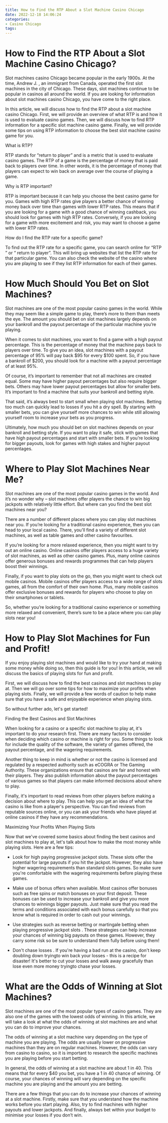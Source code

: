 ```yaml
---
title: How to Find the RTP About a Slot Machine Casino Chicago
date: 2022-12-18 14:06:24
categories:
- Casino Chicago
tags:
---
```



#  How to Find the RTP About a Slot Machine Casino Chicago?

Slot machines casino Chicago became popular in the early 1900s. At the time, Andrew J. , an immigrant from Canada, operated the first slot machines in the city of Chicago. These days, slot machines continue to be popular in casinos all around the world. If you are looking for information about slot machines casino Chicago, you have come to the right place.

In this article, we will discuss how to find the RTP about a slot machine casino Chicago. First, we will provide an overview of what RTP is and how it is used to evaluate casino games. Then, we will discuss how to find RTP information for a specific slot machine casino game. Finally, we will provide some tips on using RTP information to choose the best slot machine casino game for you.

What is RTP?

RTP stands for “return to player” and is a metric that is used to evaluate casino games. The RTP of a game is the percentage of money that is paid back to players over time. In other words, it is the percentage of money that players can expect to win back on average over the course of playing a game.

Why is RTP important?

RTP is important because it can help you choose the best casino game for you. Games with high RTP rates give players a better chance of winning money back over time than games with lower RTP rates. This means that if you are looking for a game with a good chance of winning cashback, you should look for games with high RTP rates. Conversely, if you are looking for a game with more excitement and risk, you may want to choose a game with lower RTP rates.

How do I find the RTP rate for a specific game?

To find out the RTP rate for a specific game, you can search online for “RTP <game name>” or “<game name> return to player”. This will bring up websites that list the RTP rate for that particular game. You can also check the website of the casino where you are playing to see if they list RTP information for each of their games.

#  How Much Should You Bet on Slot Machines?

Slot machines are one of the most popular casino games in the world. While they may seem like a simple game to play, there’s more to them than meets the eye. The amount you should bet on slot machines largely depends on your bankroll and the payout percentage of the particular machine you’re playing.

When it comes to slot machines, you want to find a game with a high payout percentage. This is the percentage of money that the machine pays back to players over time. To give you an idea, slot machines with a payout percentage of 95% will pay back $95 for every $100 spent. So, if you have a bankroll of $200, you should look for a machine with a payout percentage of at least 95%.

Of course, it’s important to remember that not all machines are created equal. Some may have higher payout percentages but also require bigger bets. Others may have lower payout percentages but allow for smaller bets. It’s important to find a machine that suits your bankroll and betting style.

That said, it’s always best to start small when playing slot machines. Betting too much can quickly lead to losses if you hit a dry spell. By starting with smaller bets, you can give yourself more chances to win while still allowing yourself room to increase your bets as you progress.

Ultimately, how much you should bet on slot machines depends on your bankroll and betting style. If you want to play it safe, stick with games that have high payout percentages and start with smaller bets. If you’re looking for bigger payouts, look for games with high stakes and higher payout percentages.

#  Where to Play Slot Machines Near Me?

Slot machines are one of the most popular casino games in the world. And it’s no wonder why – slot machines offer players the chance to win big jackpots with relatively little effort. But where can you find the best slot machines near you?

There are a number of different places where you can play slot machines near you. If you’re looking for a traditional casino experience, then you can head to your local casino. There, you’ll find a variety of different slot machines, as well as table games and other casino favourites.

If you’re looking for a more relaxed experience, then you might want to try out an online casino. Online casinos offer players access to a huge variety of slot machines, as well as other casino games. Plus, many online casinos offer generous bonuses and rewards programmes that can help players boost their winnings.

Finally, if you want to play slots on the go, then you might want to check out mobile casinos. Mobile casinos offer players access to a wide range of slots games, all from the comfort of their own home. Plus, many mobile casinos offer exclusive bonuses and rewards for players who choose to play on their smartphones or tablets.

So, whether you’re looking for a traditional casino experience or something more relaxed and convenient, there’s sure to be a place where you can play slots near you!

#  How to Play Slot Machines for Fun and Profit!

If you enjoy playing slot machines and would like to try your hand at making some money while doing so, then this guide is for you! In this article, we will discuss the basics of playing slots for fun and profit.

First, we will discuss how to find the best casinos and slot machines to play at. Then we will go over some tips for how to maximize your profits when playing slots. Finally, we will provide a few words of caution to help make sure that you have a safe and enjoyable experience when playing slots.

So without further ado, let's get started!

Finding the Best Casinos and Slot Machines

When looking for a casino or a specific slot machine to play at, it's important to do your research first. There are many factors to consider when deciding which casino or machine is right for you. Some things to look for include the quality of the software, the variety of games offered, the payout percentage, and the wagering requirements.

Another thing to keep in mind is whether or not the casino is licensed and regulated by a respected authority such as eCOGRA or The Gaming Authority. These organizations ensure that casinos are fair and honest with their players. They also publish information about the payout percentages of various games so that players can make informed decisions about where to play.

Finally, it's important to read reviews from other players before making a decision about where to play. This can help you get an idea of what the casino is like from a player's perspective. You can find reviews from reputable sources online, or you can ask your friends who have played at online casinos if they have any recommendations.

Maximizing Your Profits When Playing Slots

Now that we've covered some basics about finding the best casinos and slot machines to play at, let's talk about how to make the most money while playing slots. Here are a few tips:

- Look for high paying progressive jackpot slots. These slots offer the potential for large payouts if you hit the jackpot. However, they also have higher wagering requirements than standard slots games. So make sure you're comfortable with the wagering requirements before playing these games.


- Make use of bonus offers when available. Most casinos offer bonuses such as free spins or match bonuses on your first deposit. These bonuses can be used to increase your bankroll and give you more chances to winnings bigger payouts. Just make sure that you read the terms and conditions associated with each bonus carefully so that you know what is required in order to cash out your winnings.

- Use strategies such as reverse betting or martingale betting when playing progressive jackpot slots . These strategies can help increase your chances of winning big payouts on these games. However, they carry some risk so be sure to understand them fully before using them!

- Don't chase losses . If you're having a bad run at the casino, don't keep doubling down tryingto win back your losses - this is a recipe for disaster! It's better to cut your losses and walk away gracefully than lose even more money tryingto chase your losses.

#  What are the Odds of Winning at Slot Machines?

Slot machines are one of the most popular types of casino games. They are also one of the games with the lowest odds of winning. In this article, we will take a look at what the odds of winning at slot machines are and what you can do to improve your chances.

The odds of winning at a slot machine vary depending on the type of machine you are playing. The odds are usually lower on progressive machines than they are on regular machines. However, the odds can vary from casino to casino, so it is important to research the specific machines you are playing before you start betting.

In general, the odds of winning at a slot machine are about 1 in 40. This means that for every $40 you bet, you have a 1 in 40 chance of winning. Of course, your chances of winning will vary depending on the specific machine you are playing and the amount you are betting.

There are a few things that you can do to increase your chances of winning at a slot machine. Firstly, make sure that you understand how the machine works before you start playing. Also, try to find machines with higher payouts and lower jackpots. And finally, always bet within your budget to minimise your losses if you don’t win.